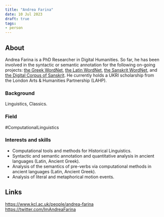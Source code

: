 ```yaml
---
title: "Andrea Farina"
date: 10 Jul 2023
draft: true
tags:
- person
---
```



## About
Andrea Farina is a PhD Researcher in Digital Humanities. So far, he has been involved in the syntactic or semantic annotation for the following on-going projects: [the Greek WordNet](https://greekwordnet.chs.harvard.edu), [the Latin WordNet](https://latinwordnet.exeter.ac.uk), [the Sanskrit WordNet](https://sanskritwordnet.unipv.it), and [the Digital Corpus of Sanskrit](http://www.sanskrit-linguistics.org/dcs/index.php). He currently holds a UKRI scholarship from the London Arts & Humanities Partnership (LAHP).

### Background
Linguistics, Classics.

### Field

#ComputationalLinguistics

### Interests and skills
- Computational tools and methods for Historical Linguistics.
- Syntactic and semantic annotation and quantitative analysis in ancient languages (Latin, Ancient Greek).
- Analysis of the semantics of pre-verbs via computational methods in ancient languages (Latin, Ancient Greek).
- Analysis of literal and metaphorical motion events.

## Links
https://www.kcl.ac.uk/people/andrea-farina
https://twitter.com/ImAndreaFarina